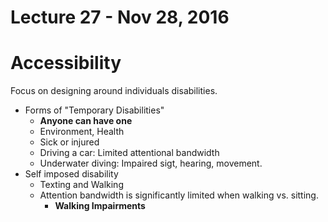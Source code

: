 # Lecture 27 - Nov 28, 2016

# Accessibility
Focus on designing around individuals disabilities.
* Forms of "Temporary Disabilities"
    * **Anyone can have one**
    * Environment, Health
    * Sick or injured
    * Driving a car: Limited attentional bandwidth
    * Underwater diving: Impaired sigt, hearing, movement.
* Self imposed disability
    * Texting and Walking
    * Attention bandwidth is significantly limited when walking vs. sitting.
        * **Walking Impairments**

